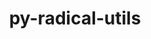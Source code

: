 ---
title: "py-radical-utils"
layout: cache
categories: [package, develop]
meta: {"versions": ["1.20.0"], "compilers": ["gcc@=11.1.0", "gcc@=11.4.0", "gcc@=9.4.0", "oneapi@=2023.2.0", "oneapi@=2023.2.1"], "oss": ["ubuntu20.04"], "platforms": ["linux"], "targets": ["aarch64", "neoverse_v1", "ppc64le", "x86_64_v3"], "stacks": ["e4s", "e4s-arm", "e4s-neoverse_v1", "e4s-oneapi", "e4s-power", "root"], "num_specs": 96, "num_specs_by_stack": {"e4s-arm": 12, "root": 96, "e4s-neoverse_v1": 13, "e4s-power": 24, "e4s": 23, "e4s-oneapi": 24}}
spec_details: [{"hash": "grnxsnv6xarartyflxoxq4oqrq46y64s", "compiler": "gcc@=11.4.0", "versions": ["1.20.0"], "os": "ubuntu20.04", "platform": "linux", "target": "aarch64", "variants": ["build_system=python_pip"], "stacks": ["e4s-arm", "root"], "size": "-", "tarball": "https://binaries.spack.io/develop/build_cache/linux-ubuntu20.04-aarch64/gcc-11.4.0/py-radical-utils-1.20.0/linux-ubuntu20.04-aarch64-gcc-11.4.0-py-radical-utils-1.20.0-grnxsnv6xarartyflxoxq4oqrq46y64s.spack"}, {"hash": "x3drhr7w2e6ypdhsrd5ybninibj2hb24", "compiler": "gcc@=11.4.0", "versions": ["1.20.0"], "os": "ubuntu20.04", "platform": "linux", "target": "aarch64", "variants": ["build_system=python_pip"], "stacks": ["e4s-arm", "root"], "size": "-", "tarball": "https://binaries.spack.io/develop/build_cache/linux-ubuntu20.04-aarch64/gcc-11.4.0/py-radical-utils-1.20.0/linux-ubuntu20.04-aarch64-gcc-11.4.0-py-radical-utils-1.20.0-x3drhr7w2e6ypdhsrd5ybninibj2hb24.spack"}, {"hash": "vv7tua7uillc7i4fj4sl7ll7vvyy4cbs", "compiler": "gcc@=11.4.0", "versions": ["1.20.0"], "os": "ubuntu20.04", "platform": "linux", "target": "aarch64", "variants": ["build_system=python_pip"], "stacks": ["e4s-arm", "root"], "size": "-", "tarball": "https://binaries.spack.io/develop/build_cache/linux-ubuntu20.04-aarch64/gcc-11.4.0/py-radical-utils-1.20.0/linux-ubuntu20.04-aarch64-gcc-11.4.0-py-radical-utils-1.20.0-vv7tua7uillc7i4fj4sl7ll7vvyy4cbs.spack"}, {"hash": "j7dupgbt6feb33g5xigkzwrltgskbyiw", "compiler": "gcc@=11.4.0", "versions": ["1.20.0"], "os": "ubuntu20.04", "platform": "linux", "target": "aarch64", "variants": ["build_system=python_pip"], "stacks": ["e4s-arm", "root"], "size": "-", "tarball": "https://binaries.spack.io/develop/build_cache/linux-ubuntu20.04-aarch64/gcc-11.4.0/py-radical-utils-1.20.0/linux-ubuntu20.04-aarch64-gcc-11.4.0-py-radical-utils-1.20.0-j7dupgbt6feb33g5xigkzwrltgskbyiw.spack"}, {"hash": "ydzyicdaudydpwkz7k7y4si45ep6rkwu", "compiler": "gcc@=11.4.0", "versions": ["1.20.0"], "os": "ubuntu20.04", "platform": "linux", "target": "aarch64", "variants": ["build_system=python_pip"], "stacks": ["e4s-arm", "root"], "size": "-", "tarball": "https://binaries.spack.io/develop/build_cache/linux-ubuntu20.04-aarch64/gcc-11.4.0/py-radical-utils-1.20.0/linux-ubuntu20.04-aarch64-gcc-11.4.0-py-radical-utils-1.20.0-ydzyicdaudydpwkz7k7y4si45ep6rkwu.spack"}, {"hash": "lx3g3uj57yux5o4j2jam4itvy7m2pggn", "compiler": "gcc@=11.4.0", "versions": ["1.20.0"], "os": "ubuntu20.04", "platform": "linux", "target": "aarch64", "variants": ["build_system=python_pip"], "stacks": ["e4s-arm", "root"], "size": "-", "tarball": "https://binaries.spack.io/develop/build_cache/linux-ubuntu20.04-aarch64/gcc-11.4.0/py-radical-utils-1.20.0/linux-ubuntu20.04-aarch64-gcc-11.4.0-py-radical-utils-1.20.0-lx3g3uj57yux5o4j2jam4itvy7m2pggn.spack"}, {"hash": "bxesxlvmgjzfegnkbhwtk6eim2awdy6m", "compiler": "gcc@=11.4.0", "versions": ["1.20.0"], "os": "ubuntu20.04", "platform": "linux", "target": "aarch64", "variants": ["build_system=python_pip"], "stacks": ["e4s-arm", "root"], "size": "-", "tarball": "https://binaries.spack.io/develop/build_cache/linux-ubuntu20.04-aarch64/gcc-11.4.0/py-radical-utils-1.20.0/linux-ubuntu20.04-aarch64-gcc-11.4.0-py-radical-utils-1.20.0-bxesxlvmgjzfegnkbhwtk6eim2awdy6m.spack"}, {"hash": "nf5woope7bf5dshz5ht5nl4bgfc2xnxm", "compiler": "gcc@=11.4.0", "versions": ["1.20.0"], "os": "ubuntu20.04", "platform": "linux", "target": "aarch64", "variants": ["build_system=python_pip"], "stacks": ["e4s-arm", "root"], "size": "-", "tarball": "https://binaries.spack.io/develop/build_cache/linux-ubuntu20.04-aarch64/gcc-11.4.0/py-radical-utils-1.20.0/linux-ubuntu20.04-aarch64-gcc-11.4.0-py-radical-utils-1.20.0-nf5woope7bf5dshz5ht5nl4bgfc2xnxm.spack"}, {"hash": "lzj3dyqqcvwgkjvsouoeqzkv2ur4xjlg", "compiler": "gcc@=11.4.0", "versions": ["1.20.0"], "os": "ubuntu20.04", "platform": "linux", "target": "aarch64", "variants": ["build_system=python_pip"], "stacks": ["e4s-arm", "root"], "size": "-", "tarball": "https://binaries.spack.io/develop/build_cache/linux-ubuntu20.04-aarch64/gcc-11.4.0/py-radical-utils-1.20.0/linux-ubuntu20.04-aarch64-gcc-11.4.0-py-radical-utils-1.20.0-lzj3dyqqcvwgkjvsouoeqzkv2ur4xjlg.spack"}, {"hash": "drovuq34d4bjlsayxmz7cmwfaa2x6vk2", "compiler": "gcc@=11.4.0", "versions": ["1.20.0"], "os": "ubuntu20.04", "platform": "linux", "target": "aarch64", "variants": ["build_system=python_pip"], "stacks": ["e4s-arm", "root"], "size": "-", "tarball": "https://binaries.spack.io/develop/build_cache/linux-ubuntu20.04-aarch64/gcc-11.4.0/py-radical-utils-1.20.0/linux-ubuntu20.04-aarch64-gcc-11.4.0-py-radical-utils-1.20.0-drovuq34d4bjlsayxmz7cmwfaa2x6vk2.spack"}, {"hash": "jia76dxawx3bbvq4n5ka2dm4vsgzkwuo", "compiler": "gcc@=11.4.0", "versions": ["1.20.0"], "os": "ubuntu20.04", "platform": "linux", "target": "aarch64", "variants": ["build_system=python_pip"], "stacks": ["e4s-arm", "root"], "size": "-", "tarball": "https://binaries.spack.io/develop/build_cache/linux-ubuntu20.04-aarch64/gcc-11.4.0/py-radical-utils-1.20.0/linux-ubuntu20.04-aarch64-gcc-11.4.0-py-radical-utils-1.20.0-jia76dxawx3bbvq4n5ka2dm4vsgzkwuo.spack"}, {"hash": "4qb7gfa477osj3wwxfsmejo2jrdl27so", "compiler": "gcc@=11.4.0", "versions": ["1.20.0"], "os": "ubuntu20.04", "platform": "linux", "target": "aarch64", "variants": ["build_system=python_pip"], "stacks": ["e4s-arm", "root"], "size": "-", "tarball": "https://binaries.spack.io/develop/build_cache/linux-ubuntu20.04-aarch64/gcc-11.4.0/py-radical-utils-1.20.0/linux-ubuntu20.04-aarch64-gcc-11.4.0-py-radical-utils-1.20.0-4qb7gfa477osj3wwxfsmejo2jrdl27so.spack"}, {"hash": "7xuyyx6d5vmhtp73r4drgsprd3oombyo", "compiler": "gcc@=11.4.0", "versions": ["1.20.0"], "os": "ubuntu20.04", "platform": "linux", "target": "neoverse_v1", "variants": ["build_system=python_pip"], "stacks": ["e4s-neoverse_v1", "root"], "size": "-", "tarball": "https://binaries.spack.io/develop/build_cache/linux-ubuntu20.04-neoverse_v1/gcc-11.4.0/py-radical-utils-1.20.0/linux-ubuntu20.04-neoverse_v1-gcc-11.4.0-py-radical-utils-1.20.0-7xuyyx6d5vmhtp73r4drgsprd3oombyo.spack"}, {"hash": "ul7g2gy3mfzilln5dkv5c3hhu6ax3vxy", "compiler": "gcc@=11.4.0", "versions": ["1.20.0"], "os": "ubuntu20.04", "platform": "linux", "target": "neoverse_v1", "variants": ["build_system=python_pip"], "stacks": ["e4s-neoverse_v1", "root"], "size": "-", "tarball": "https://binaries.spack.io/develop/build_cache/linux-ubuntu20.04-neoverse_v1/gcc-11.4.0/py-radical-utils-1.20.0/linux-ubuntu20.04-neoverse_v1-gcc-11.4.0-py-radical-utils-1.20.0-ul7g2gy3mfzilln5dkv5c3hhu6ax3vxy.spack"}, {"hash": "bdlxvhud64vngypxe7tdxljk5iysvmye", "compiler": "gcc@=11.4.0", "versions": ["1.20.0"], "os": "ubuntu20.04", "platform": "linux", "target": "neoverse_v1", "variants": ["build_system=python_pip"], "stacks": ["e4s-neoverse_v1", "root"], "size": "-", "tarball": "https://binaries.spack.io/develop/build_cache/linux-ubuntu20.04-neoverse_v1/gcc-11.4.0/py-radical-utils-1.20.0/linux-ubuntu20.04-neoverse_v1-gcc-11.4.0-py-radical-utils-1.20.0-bdlxvhud64vngypxe7tdxljk5iysvmye.spack"}, {"hash": "j5ydidj74tnwmqowk7oziti5jsho2jaf", "compiler": "gcc@=11.4.0", "versions": ["1.20.0"], "os": "ubuntu20.04", "platform": "linux", "target": "neoverse_v1", "variants": ["build_system=python_pip"], "stacks": ["e4s-neoverse_v1", "root"], "size": "-", "tarball": "https://binaries.spack.io/develop/build_cache/linux-ubuntu20.04-neoverse_v1/gcc-11.4.0/py-radical-utils-1.20.0/linux-ubuntu20.04-neoverse_v1-gcc-11.4.0-py-radical-utils-1.20.0-j5ydidj74tnwmqowk7oziti5jsho2jaf.spack"}, {"hash": "7enwae63dcvtw3iw6uvhiowiig7si7il", "compiler": "gcc@=11.4.0", "versions": ["1.20.0"], "os": "ubuntu20.04", "platform": "linux", "target": "neoverse_v1", "variants": ["build_system=python_pip"], "stacks": ["e4s-neoverse_v1", "root"], "size": "-", "tarball": "https://binaries.spack.io/develop/build_cache/linux-ubuntu20.04-neoverse_v1/gcc-11.4.0/py-radical-utils-1.20.0/linux-ubuntu20.04-neoverse_v1-gcc-11.4.0-py-radical-utils-1.20.0-7enwae63dcvtw3iw6uvhiowiig7si7il.spack"}, {"hash": "szuopyobu3kr6maliazgkn7rvyailamm", "compiler": "gcc@=11.4.0", "versions": ["1.20.0"], "os": "ubuntu20.04", "platform": "linux", "target": "neoverse_v1", "variants": ["build_system=python_pip"], "stacks": ["e4s-neoverse_v1", "root"], "size": "-", "tarball": "https://binaries.spack.io/develop/build_cache/linux-ubuntu20.04-neoverse_v1/gcc-11.4.0/py-radical-utils-1.20.0/linux-ubuntu20.04-neoverse_v1-gcc-11.4.0-py-radical-utils-1.20.0-szuopyobu3kr6maliazgkn7rvyailamm.spack"}, {"hash": "wneed6jdw7vk3y527pldvkybf6x4h37f", "compiler": "gcc@=11.4.0", "versions": ["1.20.0"], "os": "ubuntu20.04", "platform": "linux", "target": "neoverse_v1", "variants": ["build_system=python_pip"], "stacks": ["e4s-neoverse_v1", "root"], "size": "-", "tarball": "https://binaries.spack.io/develop/build_cache/linux-ubuntu20.04-neoverse_v1/gcc-11.4.0/py-radical-utils-1.20.0/linux-ubuntu20.04-neoverse_v1-gcc-11.4.0-py-radical-utils-1.20.0-wneed6jdw7vk3y527pldvkybf6x4h37f.spack"}, {"hash": "qeprc2roaj6xsa7mnqf5uwxxpdeblp5k", "compiler": "gcc@=11.4.0", "versions": ["1.20.0"], "os": "ubuntu20.04", "platform": "linux", "target": "neoverse_v1", "variants": ["build_system=python_pip"], "stacks": ["e4s-neoverse_v1", "root"], "size": "-", "tarball": "https://binaries.spack.io/develop/build_cache/linux-ubuntu20.04-neoverse_v1/gcc-11.4.0/py-radical-utils-1.20.0/linux-ubuntu20.04-neoverse_v1-gcc-11.4.0-py-radical-utils-1.20.0-qeprc2roaj6xsa7mnqf5uwxxpdeblp5k.spack"}, {"hash": "teowpc35xn25vtjxymudp5dlacew2lm2", "compiler": "gcc@=11.4.0", "versions": ["1.20.0"], "os": "ubuntu20.04", "platform": "linux", "target": "neoverse_v1", "variants": ["build_system=python_pip"], "stacks": ["e4s-neoverse_v1", "root"], "size": "-", "tarball": "https://binaries.spack.io/develop/build_cache/linux-ubuntu20.04-neoverse_v1/gcc-11.4.0/py-radical-utils-1.20.0/linux-ubuntu20.04-neoverse_v1-gcc-11.4.0-py-radical-utils-1.20.0-teowpc35xn25vtjxymudp5dlacew2lm2.spack"}, {"hash": "q5qmtkqqepqjqda2m6o2ehp5h6o4vrnk", "compiler": "gcc@=11.4.0", "versions": ["1.20.0"], "os": "ubuntu20.04", "platform": "linux", "target": "neoverse_v1", "variants": ["build_system=python_pip"], "stacks": ["e4s-neoverse_v1", "root"], "size": "-", "tarball": "https://binaries.spack.io/develop/build_cache/linux-ubuntu20.04-neoverse_v1/gcc-11.4.0/py-radical-utils-1.20.0/linux-ubuntu20.04-neoverse_v1-gcc-11.4.0-py-radical-utils-1.20.0-q5qmtkqqepqjqda2m6o2ehp5h6o4vrnk.spack"}, {"hash": "ih7vfn6d55mtcfcztmjkck45orzbgaaa", "compiler": "gcc@=11.4.0", "versions": ["1.20.0"], "os": "ubuntu20.04", "platform": "linux", "target": "neoverse_v1", "variants": ["build_system=python_pip"], "stacks": ["e4s-neoverse_v1", "root"], "size": "-", "tarball": "https://binaries.spack.io/develop/build_cache/linux-ubuntu20.04-neoverse_v1/gcc-11.4.0/py-radical-utils-1.20.0/linux-ubuntu20.04-neoverse_v1-gcc-11.4.0-py-radical-utils-1.20.0-ih7vfn6d55mtcfcztmjkck45orzbgaaa.spack"}, {"hash": "ulxmkkykf65jectsqqfelwu3bnl4ybfj", "compiler": "gcc@=11.4.0", "versions": ["1.20.0"], "os": "ubuntu20.04", "platform": "linux", "target": "neoverse_v1", "variants": ["build_system=python_pip"], "stacks": ["e4s-neoverse_v1", "root"], "size": "-", "tarball": "https://binaries.spack.io/develop/build_cache/linux-ubuntu20.04-neoverse_v1/gcc-11.4.0/py-radical-utils-1.20.0/linux-ubuntu20.04-neoverse_v1-gcc-11.4.0-py-radical-utils-1.20.0-ulxmkkykf65jectsqqfelwu3bnl4ybfj.spack"}, {"hash": "5jpywk4ymuwx5f2rzecwle5yrgisfh6v", "compiler": "gcc@=11.4.0", "versions": ["1.20.0"], "os": "ubuntu20.04", "platform": "linux", "target": "neoverse_v1", "variants": ["build_system=python_pip"], "stacks": ["e4s-neoverse_v1", "root"], "size": "-", "tarball": "https://binaries.spack.io/develop/build_cache/linux-ubuntu20.04-neoverse_v1/gcc-11.4.0/py-radical-utils-1.20.0/linux-ubuntu20.04-neoverse_v1-gcc-11.4.0-py-radical-utils-1.20.0-5jpywk4ymuwx5f2rzecwle5yrgisfh6v.spack"}, {"hash": "qgt7jask6rm34et2qwitdmkseatouhvz", "compiler": "gcc@=11.1.0", "versions": ["1.20.0"], "os": "ubuntu20.04", "platform": "linux", "target": "ppc64le", "variants": ["build_system=python_pip"], "stacks": ["e4s-power", "root"], "size": "-", "tarball": "https://binaries.spack.io/develop/build_cache/linux-ubuntu20.04-ppc64le/gcc-11.1.0/py-radical-utils-1.20.0/linux-ubuntu20.04-ppc64le-gcc-11.1.0-py-radical-utils-1.20.0-qgt7jask6rm34et2qwitdmkseatouhvz.spack"}, {"hash": "m7kr5cpx62gp2cmiebacll3zql3x77mc", "compiler": "gcc@=9.4.0", "versions": ["1.20.0"], "os": "ubuntu20.04", "platform": "linux", "target": "ppc64le", "variants": ["build_system=python_pip"], "stacks": ["e4s-power", "root"], "size": "-", "tarball": "https://binaries.spack.io/develop/build_cache/linux-ubuntu20.04-ppc64le/gcc-9.4.0/py-radical-utils-1.20.0/linux-ubuntu20.04-ppc64le-gcc-9.4.0-py-radical-utils-1.20.0-m7kr5cpx62gp2cmiebacll3zql3x77mc.spack"}, {"hash": "hru63wxgiwuy3uthwkbxhqevef5pn5zq", "compiler": "gcc@=9.4.0", "versions": ["1.20.0"], "os": "ubuntu20.04", "platform": "linux", "target": "ppc64le", "variants": ["build_system=python_pip"], "stacks": ["e4s-power", "root"], "size": "-", "tarball": "https://binaries.spack.io/develop/build_cache/linux-ubuntu20.04-ppc64le/gcc-9.4.0/py-radical-utils-1.20.0/linux-ubuntu20.04-ppc64le-gcc-9.4.0-py-radical-utils-1.20.0-hru63wxgiwuy3uthwkbxhqevef5pn5zq.spack"}, {"hash": "vt3zzxjczrpdazu72vxntr4rkvhsl6ss", "compiler": "gcc@=9.4.0", "versions": ["1.20.0"], "os": "ubuntu20.04", "platform": "linux", "target": "ppc64le", "variants": ["build_system=python_pip"], "stacks": ["e4s-power", "root"], "size": "-", "tarball": "https://binaries.spack.io/develop/build_cache/linux-ubuntu20.04-ppc64le/gcc-9.4.0/py-radical-utils-1.20.0/linux-ubuntu20.04-ppc64le-gcc-9.4.0-py-radical-utils-1.20.0-vt3zzxjczrpdazu72vxntr4rkvhsl6ss.spack"}, {"hash": "ljmsuun6bwy6upaqsqo6owcs7ljuhnwh", "compiler": "gcc@=9.4.0", "versions": ["1.20.0"], "os": "ubuntu20.04", "platform": "linux", "target": "ppc64le", "variants": ["build_system=python_pip"], "stacks": ["e4s-power", "root"], "size": "-", "tarball": "https://binaries.spack.io/develop/build_cache/linux-ubuntu20.04-ppc64le/gcc-9.4.0/py-radical-utils-1.20.0/linux-ubuntu20.04-ppc64le-gcc-9.4.0-py-radical-utils-1.20.0-ljmsuun6bwy6upaqsqo6owcs7ljuhnwh.spack"}, {"hash": "dxeastyo2rmnr2wvnk5piztmaeteyrkp", "compiler": "gcc@=9.4.0", "versions": ["1.20.0"], "os": "ubuntu20.04", "platform": "linux", "target": "ppc64le", "variants": ["build_system=python_pip"], "stacks": ["e4s-power", "root"], "size": "-", "tarball": "https://binaries.spack.io/develop/build_cache/linux-ubuntu20.04-ppc64le/gcc-9.4.0/py-radical-utils-1.20.0/linux-ubuntu20.04-ppc64le-gcc-9.4.0-py-radical-utils-1.20.0-dxeastyo2rmnr2wvnk5piztmaeteyrkp.spack"}, {"hash": "t44ukotwr6pes5yyjlezqal2hqturuy6", "compiler": "gcc@=9.4.0", "versions": ["1.20.0"], "os": "ubuntu20.04", "platform": "linux", "target": "ppc64le", "variants": ["build_system=python_pip"], "stacks": ["e4s-power", "root"], "size": "-", "tarball": "https://binaries.spack.io/develop/build_cache/linux-ubuntu20.04-ppc64le/gcc-9.4.0/py-radical-utils-1.20.0/linux-ubuntu20.04-ppc64le-gcc-9.4.0-py-radical-utils-1.20.0-t44ukotwr6pes5yyjlezqal2hqturuy6.spack"}, {"hash": "hnphtdbj4jkoybc5idurw6qnqxuzllo5", "compiler": "gcc@=9.4.0", "versions": ["1.20.0"], "os": "ubuntu20.04", "platform": "linux", "target": "ppc64le", "variants": ["build_system=python_pip"], "stacks": ["e4s-power", "root"], "size": "-", "tarball": "https://binaries.spack.io/develop/build_cache/linux-ubuntu20.04-ppc64le/gcc-9.4.0/py-radical-utils-1.20.0/linux-ubuntu20.04-ppc64le-gcc-9.4.0-py-radical-utils-1.20.0-hnphtdbj4jkoybc5idurw6qnqxuzllo5.spack"}, {"hash": "nexnztckp6sdhpxph2vwjdhu45icq2fp", "compiler": "gcc@=9.4.0", "versions": ["1.20.0"], "os": "ubuntu20.04", "platform": "linux", "target": "ppc64le", "variants": ["build_system=python_pip"], "stacks": ["e4s-power", "root"], "size": "-", "tarball": "https://binaries.spack.io/develop/build_cache/linux-ubuntu20.04-ppc64le/gcc-9.4.0/py-radical-utils-1.20.0/linux-ubuntu20.04-ppc64le-gcc-9.4.0-py-radical-utils-1.20.0-nexnztckp6sdhpxph2vwjdhu45icq2fp.spack"}, {"hash": "oawagupex2yxuhv5hxywq23zttz3g2zr", "compiler": "gcc@=9.4.0", "versions": ["1.20.0"], "os": "ubuntu20.04", "platform": "linux", "target": "ppc64le", "variants": ["build_system=python_pip"], "stacks": ["e4s-power", "root"], "size": "-", "tarball": "https://binaries.spack.io/develop/build_cache/linux-ubuntu20.04-ppc64le/gcc-9.4.0/py-radical-utils-1.20.0/linux-ubuntu20.04-ppc64le-gcc-9.4.0-py-radical-utils-1.20.0-oawagupex2yxuhv5hxywq23zttz3g2zr.spack"}, {"hash": "mti5x2ilru3sco22kwemlznrg2s3zrbr", "compiler": "gcc@=9.4.0", "versions": ["1.20.0"], "os": "ubuntu20.04", "platform": "linux", "target": "ppc64le", "variants": ["build_system=python_pip"], "stacks": ["e4s-power", "root"], "size": "-", "tarball": "https://binaries.spack.io/develop/build_cache/linux-ubuntu20.04-ppc64le/gcc-9.4.0/py-radical-utils-1.20.0/linux-ubuntu20.04-ppc64le-gcc-9.4.0-py-radical-utils-1.20.0-mti5x2ilru3sco22kwemlznrg2s3zrbr.spack"}, {"hash": "nx56vinv2wtxxj6gkozjvvjuefunnm4c", "compiler": "gcc@=9.4.0", "versions": ["1.20.0"], "os": "ubuntu20.04", "platform": "linux", "target": "ppc64le", "variants": ["build_system=python_pip"], "stacks": ["e4s-power", "root"], "size": "-", "tarball": "https://binaries.spack.io/develop/build_cache/linux-ubuntu20.04-ppc64le/gcc-9.4.0/py-radical-utils-1.20.0/linux-ubuntu20.04-ppc64le-gcc-9.4.0-py-radical-utils-1.20.0-nx56vinv2wtxxj6gkozjvvjuefunnm4c.spack"}, {"hash": "uclwuqdbzxaqowodyibomyfsfyg3ptur", "compiler": "gcc@=9.4.0", "versions": ["1.20.0"], "os": "ubuntu20.04", "platform": "linux", "target": "ppc64le", "variants": ["build_system=python_pip"], "stacks": ["e4s-power", "root"], "size": "-", "tarball": "https://binaries.spack.io/develop/build_cache/linux-ubuntu20.04-ppc64le/gcc-9.4.0/py-radical-utils-1.20.0/linux-ubuntu20.04-ppc64le-gcc-9.4.0-py-radical-utils-1.20.0-uclwuqdbzxaqowodyibomyfsfyg3ptur.spack"}, {"hash": "y56h4tbd6uh7sd5v2moj743xxzaktt46", "compiler": "gcc@=9.4.0", "versions": ["1.20.0"], "os": "ubuntu20.04", "platform": "linux", "target": "ppc64le", "variants": ["build_system=python_pip"], "stacks": ["e4s-power", "root"], "size": "-", "tarball": "https://binaries.spack.io/develop/build_cache/linux-ubuntu20.04-ppc64le/gcc-9.4.0/py-radical-utils-1.20.0/linux-ubuntu20.04-ppc64le-gcc-9.4.0-py-radical-utils-1.20.0-y56h4tbd6uh7sd5v2moj743xxzaktt46.spack"}, {"hash": "f3sfm6ib6wwbgpcpt5f6qbkhwoedyncr", "compiler": "gcc@=9.4.0", "versions": ["1.20.0"], "os": "ubuntu20.04", "platform": "linux", "target": "ppc64le", "variants": ["build_system=python_pip"], "stacks": ["e4s-power", "root"], "size": "-", "tarball": "https://binaries.spack.io/develop/build_cache/linux-ubuntu20.04-ppc64le/gcc-9.4.0/py-radical-utils-1.20.0/linux-ubuntu20.04-ppc64le-gcc-9.4.0-py-radical-utils-1.20.0-f3sfm6ib6wwbgpcpt5f6qbkhwoedyncr.spack"}, {"hash": "ks6tuagwdqckaejyji53xdvcx7fg62at", "compiler": "gcc@=9.4.0", "versions": ["1.20.0"], "os": "ubuntu20.04", "platform": "linux", "target": "ppc64le", "variants": ["build_system=python_pip"], "stacks": ["e4s-power", "root"], "size": "-", "tarball": "https://binaries.spack.io/develop/build_cache/linux-ubuntu20.04-ppc64le/gcc-9.4.0/py-radical-utils-1.20.0/linux-ubuntu20.04-ppc64le-gcc-9.4.0-py-radical-utils-1.20.0-ks6tuagwdqckaejyji53xdvcx7fg62at.spack"}, {"hash": "ul6wr7q7fkiyquul3f7gtdw3ecix3kpv", "compiler": "gcc@=9.4.0", "versions": ["1.20.0"], "os": "ubuntu20.04", "platform": "linux", "target": "ppc64le", "variants": ["build_system=python_pip"], "stacks": ["e4s-power", "root"], "size": "-", "tarball": "https://binaries.spack.io/develop/build_cache/linux-ubuntu20.04-ppc64le/gcc-9.4.0/py-radical-utils-1.20.0/linux-ubuntu20.04-ppc64le-gcc-9.4.0-py-radical-utils-1.20.0-ul6wr7q7fkiyquul3f7gtdw3ecix3kpv.spack"}, {"hash": "y56l2ow4ajdqonnix2cyw5pnsobav25j", "compiler": "gcc@=9.4.0", "versions": ["1.20.0"], "os": "ubuntu20.04", "platform": "linux", "target": "ppc64le", "variants": ["build_system=python_pip"], "stacks": ["e4s-power", "root"], "size": "-", "tarball": "https://binaries.spack.io/develop/build_cache/linux-ubuntu20.04-ppc64le/gcc-9.4.0/py-radical-utils-1.20.0/linux-ubuntu20.04-ppc64le-gcc-9.4.0-py-radical-utils-1.20.0-y56l2ow4ajdqonnix2cyw5pnsobav25j.spack"}, {"hash": "yljwm34x3zpmxlr7iv3az5xlgn5eankg", "compiler": "gcc@=9.4.0", "versions": ["1.20.0"], "os": "ubuntu20.04", "platform": "linux", "target": "ppc64le", "variants": ["build_system=python_pip"], "stacks": ["e4s-power", "root"], "size": "-", "tarball": "https://binaries.spack.io/develop/build_cache/linux-ubuntu20.04-ppc64le/gcc-9.4.0/py-radical-utils-1.20.0/linux-ubuntu20.04-ppc64le-gcc-9.4.0-py-radical-utils-1.20.0-yljwm34x3zpmxlr7iv3az5xlgn5eankg.spack"}, {"hash": "zi25pmfvqzlza65mzojzjvczbhwulqlo", "compiler": "gcc@=9.4.0", "versions": ["1.20.0"], "os": "ubuntu20.04", "platform": "linux", "target": "ppc64le", "variants": ["build_system=python_pip"], "stacks": ["e4s-power", "root"], "size": "-", "tarball": "https://binaries.spack.io/develop/build_cache/linux-ubuntu20.04-ppc64le/gcc-9.4.0/py-radical-utils-1.20.0/linux-ubuntu20.04-ppc64le-gcc-9.4.0-py-radical-utils-1.20.0-zi25pmfvqzlza65mzojzjvczbhwulqlo.spack"}, {"hash": "urnunazjimta7y3ldg5pjgvnopjyyqxo", "compiler": "gcc@=9.4.0", "versions": ["1.20.0"], "os": "ubuntu20.04", "platform": "linux", "target": "ppc64le", "variants": ["build_system=python_pip"], "stacks": ["e4s-power", "root"], "size": "-", "tarball": "https://binaries.spack.io/develop/build_cache/linux-ubuntu20.04-ppc64le/gcc-9.4.0/py-radical-utils-1.20.0/linux-ubuntu20.04-ppc64le-gcc-9.4.0-py-radical-utils-1.20.0-urnunazjimta7y3ldg5pjgvnopjyyqxo.spack"}, {"hash": "lc34adbtusfrw5npxsq3elccuigkxfha", "compiler": "gcc@=9.4.0", "versions": ["1.20.0"], "os": "ubuntu20.04", "platform": "linux", "target": "ppc64le", "variants": ["build_system=python_pip"], "stacks": ["e4s-power", "root"], "size": "-", "tarball": "https://binaries.spack.io/develop/build_cache/linux-ubuntu20.04-ppc64le/gcc-9.4.0/py-radical-utils-1.20.0/linux-ubuntu20.04-ppc64le-gcc-9.4.0-py-radical-utils-1.20.0-lc34adbtusfrw5npxsq3elccuigkxfha.spack"}, {"hash": "lprp7wwtid633gd5eznciyz7a6ftaga5", "compiler": "gcc@=9.4.0", "versions": ["1.20.0"], "os": "ubuntu20.04", "platform": "linux", "target": "ppc64le", "variants": ["build_system=python_pip"], "stacks": ["e4s-power", "root"], "size": "-", "tarball": "https://binaries.spack.io/develop/build_cache/linux-ubuntu20.04-ppc64le/gcc-9.4.0/py-radical-utils-1.20.0/linux-ubuntu20.04-ppc64le-gcc-9.4.0-py-radical-utils-1.20.0-lprp7wwtid633gd5eznciyz7a6ftaga5.spack"}, {"hash": "5p5h7rtarwqvwv7236x4icszxqd4hfgi", "compiler": "gcc@=9.4.0", "versions": ["1.20.0"], "os": "ubuntu20.04", "platform": "linux", "target": "ppc64le", "variants": ["build_system=python_pip"], "stacks": ["e4s-power", "root"], "size": "-", "tarball": "https://binaries.spack.io/develop/build_cache/linux-ubuntu20.04-ppc64le/gcc-9.4.0/py-radical-utils-1.20.0/linux-ubuntu20.04-ppc64le-gcc-9.4.0-py-radical-utils-1.20.0-5p5h7rtarwqvwv7236x4icszxqd4hfgi.spack"}, {"hash": "jv73xohkr2qi3eof2e6k6wolu4di55eo", "compiler": "gcc@=11.4.0", "versions": ["1.20.0"], "os": "ubuntu20.04", "platform": "linux", "target": "x86_64_v3", "variants": ["build_system=python_pip"], "stacks": ["e4s", "root"], "size": "-", "tarball": "https://binaries.spack.io/develop/build_cache/linux-ubuntu20.04-x86_64_v3/gcc-11.4.0/py-radical-utils-1.20.0/linux-ubuntu20.04-x86_64_v3-gcc-11.4.0-py-radical-utils-1.20.0-jv73xohkr2qi3eof2e6k6wolu4di55eo.spack"}, {"hash": "tjwgbabmous4gm5lgxdn5actr5aqel6p", "compiler": "gcc@=11.4.0", "versions": ["1.20.0"], "os": "ubuntu20.04", "platform": "linux", "target": "x86_64_v3", "variants": ["build_system=python_pip"], "stacks": ["e4s", "root"], "size": "-", "tarball": "https://binaries.spack.io/develop/build_cache/linux-ubuntu20.04-x86_64_v3/gcc-11.4.0/py-radical-utils-1.20.0/linux-ubuntu20.04-x86_64_v3-gcc-11.4.0-py-radical-utils-1.20.0-tjwgbabmous4gm5lgxdn5actr5aqel6p.spack"}, {"hash": "lpsevsikyqxcjgt43ek4654ir4gmc3hk", "compiler": "gcc@=11.4.0", "versions": ["1.20.0"], "os": "ubuntu20.04", "platform": "linux", "target": "x86_64_v3", "variants": ["build_system=python_pip"], "stacks": ["e4s", "root"], "size": "-", "tarball": "https://binaries.spack.io/develop/build_cache/linux-ubuntu20.04-x86_64_v3/gcc-11.4.0/py-radical-utils-1.20.0/linux-ubuntu20.04-x86_64_v3-gcc-11.4.0-py-radical-utils-1.20.0-lpsevsikyqxcjgt43ek4654ir4gmc3hk.spack"}, {"hash": "6m2rexes26lahwgyw3ui22ry6zmj5x2h", "compiler": "gcc@=11.4.0", "versions": ["1.20.0"], "os": "ubuntu20.04", "platform": "linux", "target": "x86_64_v3", "variants": ["build_system=python_pip"], "stacks": ["e4s", "root"], "size": "-", "tarball": "https://binaries.spack.io/develop/build_cache/linux-ubuntu20.04-x86_64_v3/gcc-11.4.0/py-radical-utils-1.20.0/linux-ubuntu20.04-x86_64_v3-gcc-11.4.0-py-radical-utils-1.20.0-6m2rexes26lahwgyw3ui22ry6zmj5x2h.spack"}, {"hash": "fq7m3myygzdagdgd3unqgpi63inu5drx", "compiler": "gcc@=11.4.0", "versions": ["1.20.0"], "os": "ubuntu20.04", "platform": "linux", "target": "x86_64_v3", "variants": ["build_system=python_pip"], "stacks": ["e4s", "root"], "size": "-", "tarball": "https://binaries.spack.io/develop/build_cache/linux-ubuntu20.04-x86_64_v3/gcc-11.4.0/py-radical-utils-1.20.0/linux-ubuntu20.04-x86_64_v3-gcc-11.4.0-py-radical-utils-1.20.0-fq7m3myygzdagdgd3unqgpi63inu5drx.spack"}, {"hash": "4nn4idkrsh5xuizumuw6rch5dzrlsh5f", "compiler": "gcc@=11.4.0", "versions": ["1.20.0"], "os": "ubuntu20.04", "platform": "linux", "target": "x86_64_v3", "variants": ["build_system=python_pip"], "stacks": ["e4s", "root"], "size": "-", "tarball": "https://binaries.spack.io/develop/build_cache/linux-ubuntu20.04-x86_64_v3/gcc-11.4.0/py-radical-utils-1.20.0/linux-ubuntu20.04-x86_64_v3-gcc-11.4.0-py-radical-utils-1.20.0-4nn4idkrsh5xuizumuw6rch5dzrlsh5f.spack"}, {"hash": "rbd5ggyw4l2bou275h5w5pwbzbwtom3n", "compiler": "gcc@=11.4.0", "versions": ["1.20.0"], "os": "ubuntu20.04", "platform": "linux", "target": "x86_64_v3", "variants": ["build_system=python_pip"], "stacks": ["e4s", "root"], "size": "-", "tarball": "https://binaries.spack.io/develop/build_cache/linux-ubuntu20.04-x86_64_v3/gcc-11.4.0/py-radical-utils-1.20.0/linux-ubuntu20.04-x86_64_v3-gcc-11.4.0-py-radical-utils-1.20.0-rbd5ggyw4l2bou275h5w5pwbzbwtom3n.spack"}, {"hash": "bye7ffsr34mkkli3bdfjrppzzvnweh3c", "compiler": "gcc@=11.4.0", "versions": ["1.20.0"], "os": "ubuntu20.04", "platform": "linux", "target": "x86_64_v3", "variants": ["build_system=python_pip"], "stacks": ["e4s", "root"], "size": "-", "tarball": "https://binaries.spack.io/develop/build_cache/linux-ubuntu20.04-x86_64_v3/gcc-11.4.0/py-radical-utils-1.20.0/linux-ubuntu20.04-x86_64_v3-gcc-11.4.0-py-radical-utils-1.20.0-bye7ffsr34mkkli3bdfjrppzzvnweh3c.spack"}, {"hash": "lqu5x32dpgk77hjhesljupb66xgbeois", "compiler": "gcc@=11.4.0", "versions": ["1.20.0"], "os": "ubuntu20.04", "platform": "linux", "target": "x86_64_v3", "variants": ["build_system=python_pip"], "stacks": ["e4s", "root"], "size": "-", "tarball": "https://binaries.spack.io/develop/build_cache/linux-ubuntu20.04-x86_64_v3/gcc-11.4.0/py-radical-utils-1.20.0/linux-ubuntu20.04-x86_64_v3-gcc-11.4.0-py-radical-utils-1.20.0-lqu5x32dpgk77hjhesljupb66xgbeois.spack"}, {"hash": "asgsantpopqwkcvskem3hanszejppu4p", "compiler": "gcc@=11.4.0", "versions": ["1.20.0"], "os": "ubuntu20.04", "platform": "linux", "target": "x86_64_v3", "variants": ["build_system=python_pip"], "stacks": ["e4s", "root"], "size": "-", "tarball": "https://binaries.spack.io/develop/build_cache/linux-ubuntu20.04-x86_64_v3/gcc-11.4.0/py-radical-utils-1.20.0/linux-ubuntu20.04-x86_64_v3-gcc-11.4.0-py-radical-utils-1.20.0-asgsantpopqwkcvskem3hanszejppu4p.spack"}, {"hash": "pc6pv6nnowgnfeukqtwhifja5roitv44", "compiler": "gcc@=11.4.0", "versions": ["1.20.0"], "os": "ubuntu20.04", "platform": "linux", "target": "x86_64_v3", "variants": ["build_system=python_pip"], "stacks": ["e4s", "root"], "size": "-", "tarball": "https://binaries.spack.io/develop/build_cache/linux-ubuntu20.04-x86_64_v3/gcc-11.4.0/py-radical-utils-1.20.0/linux-ubuntu20.04-x86_64_v3-gcc-11.4.0-py-radical-utils-1.20.0-pc6pv6nnowgnfeukqtwhifja5roitv44.spack"}, {"hash": "bxyhj64kjx3xj6dhaunpzqzwdfpsyfda", "compiler": "gcc@=11.4.0", "versions": ["1.20.0"], "os": "ubuntu20.04", "platform": "linux", "target": "x86_64_v3", "variants": ["build_system=python_pip"], "stacks": ["e4s", "root"], "size": "-", "tarball": "https://binaries.spack.io/develop/build_cache/linux-ubuntu20.04-x86_64_v3/gcc-11.4.0/py-radical-utils-1.20.0/linux-ubuntu20.04-x86_64_v3-gcc-11.4.0-py-radical-utils-1.20.0-bxyhj64kjx3xj6dhaunpzqzwdfpsyfda.spack"}, {"hash": "23lxqbeummibemu5gjgdkutephr6f6pj", "compiler": "gcc@=11.4.0", "versions": ["1.20.0"], "os": "ubuntu20.04", "platform": "linux", "target": "x86_64_v3", "variants": ["build_system=python_pip"], "stacks": ["e4s", "root"], "size": "-", "tarball": "https://binaries.spack.io/develop/build_cache/linux-ubuntu20.04-x86_64_v3/gcc-11.4.0/py-radical-utils-1.20.0/linux-ubuntu20.04-x86_64_v3-gcc-11.4.0-py-radical-utils-1.20.0-23lxqbeummibemu5gjgdkutephr6f6pj.spack"}, {"hash": "bmqlextfswe6eyvopfuocpyzv43n5efh", "compiler": "gcc@=11.4.0", "versions": ["1.20.0"], "os": "ubuntu20.04", "platform": "linux", "target": "x86_64_v3", "variants": ["build_system=python_pip"], "stacks": ["e4s", "root"], "size": "-", "tarball": "https://binaries.spack.io/develop/build_cache/linux-ubuntu20.04-x86_64_v3/gcc-11.4.0/py-radical-utils-1.20.0/linux-ubuntu20.04-x86_64_v3-gcc-11.4.0-py-radical-utils-1.20.0-bmqlextfswe6eyvopfuocpyzv43n5efh.spack"}, {"hash": "fb7q2gy5xi4wrsxhptg4ycxb6exyfop7", "compiler": "gcc@=11.4.0", "versions": ["1.20.0"], "os": "ubuntu20.04", "platform": "linux", "target": "x86_64_v3", "variants": ["build_system=python_pip"], "stacks": ["e4s", "root"], "size": "-", "tarball": "https://binaries.spack.io/develop/build_cache/linux-ubuntu20.04-x86_64_v3/gcc-11.4.0/py-radical-utils-1.20.0/linux-ubuntu20.04-x86_64_v3-gcc-11.4.0-py-radical-utils-1.20.0-fb7q2gy5xi4wrsxhptg4ycxb6exyfop7.spack"}, {"hash": "7ucgrytehpdhz2v4dqokweng3lh5qz65", "compiler": "gcc@=11.4.0", "versions": ["1.20.0"], "os": "ubuntu20.04", "platform": "linux", "target": "x86_64_v3", "variants": ["build_system=python_pip"], "stacks": ["e4s", "root"], "size": "-", "tarball": "https://binaries.spack.io/develop/build_cache/linux-ubuntu20.04-x86_64_v3/gcc-11.4.0/py-radical-utils-1.20.0/linux-ubuntu20.04-x86_64_v3-gcc-11.4.0-py-radical-utils-1.20.0-7ucgrytehpdhz2v4dqokweng3lh5qz65.spack"}, {"hash": "icknnh75x7rmg67ppqnxqyx5ibserotv", "compiler": "gcc@=11.4.0", "versions": ["1.20.0"], "os": "ubuntu20.04", "platform": "linux", "target": "x86_64_v3", "variants": ["build_system=python_pip"], "stacks": ["e4s", "root"], "size": "-", "tarball": "https://binaries.spack.io/develop/build_cache/linux-ubuntu20.04-x86_64_v3/gcc-11.4.0/py-radical-utils-1.20.0/linux-ubuntu20.04-x86_64_v3-gcc-11.4.0-py-radical-utils-1.20.0-icknnh75x7rmg67ppqnxqyx5ibserotv.spack"}, {"hash": "uicei4p5qpjgu6c2jqt7yikdsgn4laqd", "compiler": "gcc@=11.4.0", "versions": ["1.20.0"], "os": "ubuntu20.04", "platform": "linux", "target": "x86_64_v3", "variants": ["build_system=python_pip"], "stacks": ["e4s", "root"], "size": "-", "tarball": "https://binaries.spack.io/develop/build_cache/linux-ubuntu20.04-x86_64_v3/gcc-11.4.0/py-radical-utils-1.20.0/linux-ubuntu20.04-x86_64_v3-gcc-11.4.0-py-radical-utils-1.20.0-uicei4p5qpjgu6c2jqt7yikdsgn4laqd.spack"}, {"hash": "g7aergm2zrokd4tlpzyt5adtrmyiiumh", "compiler": "gcc@=11.4.0", "versions": ["1.20.0"], "os": "ubuntu20.04", "platform": "linux", "target": "x86_64_v3", "variants": ["build_system=python_pip"], "stacks": ["e4s", "root"], "size": "-", "tarball": "https://binaries.spack.io/develop/build_cache/linux-ubuntu20.04-x86_64_v3/gcc-11.4.0/py-radical-utils-1.20.0/linux-ubuntu20.04-x86_64_v3-gcc-11.4.0-py-radical-utils-1.20.0-g7aergm2zrokd4tlpzyt5adtrmyiiumh.spack"}, {"hash": "oaswuwylhblwe64rx7vuhbx6p537eimp", "compiler": "gcc@=11.4.0", "versions": ["1.20.0"], "os": "ubuntu20.04", "platform": "linux", "target": "x86_64_v3", "variants": ["build_system=python_pip"], "stacks": ["e4s", "root"], "size": "-", "tarball": "https://binaries.spack.io/develop/build_cache/linux-ubuntu20.04-x86_64_v3/gcc-11.4.0/py-radical-utils-1.20.0/linux-ubuntu20.04-x86_64_v3-gcc-11.4.0-py-radical-utils-1.20.0-oaswuwylhblwe64rx7vuhbx6p537eimp.spack"}, {"hash": "fbsginqjaued4ocbiodqt4xkykpbezco", "compiler": "gcc@=11.4.0", "versions": ["1.20.0"], "os": "ubuntu20.04", "platform": "linux", "target": "x86_64_v3", "variants": ["build_system=python_pip"], "stacks": ["e4s", "root"], "size": "-", "tarball": "https://binaries.spack.io/develop/build_cache/linux-ubuntu20.04-x86_64_v3/gcc-11.4.0/py-radical-utils-1.20.0/linux-ubuntu20.04-x86_64_v3-gcc-11.4.0-py-radical-utils-1.20.0-fbsginqjaued4ocbiodqt4xkykpbezco.spack"}, {"hash": "7v55efbf5byylll5nwubfacctneaayyk", "compiler": "gcc@=11.4.0", "versions": ["1.20.0"], "os": "ubuntu20.04", "platform": "linux", "target": "x86_64_v3", "variants": ["build_system=python_pip"], "stacks": ["e4s", "root"], "size": "-", "tarball": "https://binaries.spack.io/develop/build_cache/linux-ubuntu20.04-x86_64_v3/gcc-11.4.0/py-radical-utils-1.20.0/linux-ubuntu20.04-x86_64_v3-gcc-11.4.0-py-radical-utils-1.20.0-7v55efbf5byylll5nwubfacctneaayyk.spack"}, {"hash": "uwjf7l3wrz4kcfhlpswar6gitnpmd5eo", "compiler": "gcc@=11.4.0", "versions": ["1.20.0"], "os": "ubuntu20.04", "platform": "linux", "target": "x86_64_v3", "variants": ["build_system=python_pip"], "stacks": ["e4s", "root"], "size": "-", "tarball": "https://binaries.spack.io/develop/build_cache/linux-ubuntu20.04-x86_64_v3/gcc-11.4.0/py-radical-utils-1.20.0/linux-ubuntu20.04-x86_64_v3-gcc-11.4.0-py-radical-utils-1.20.0-uwjf7l3wrz4kcfhlpswar6gitnpmd5eo.spack"}, {"hash": "6vhraz7kawsuh6wsqegml6jins3r3r5v", "compiler": "oneapi@=2023.2.0", "versions": ["1.20.0"], "os": "ubuntu20.04", "platform": "linux", "target": "x86_64_v3", "variants": ["build_system=python_pip"], "stacks": ["e4s-oneapi", "root"], "size": "-", "tarball": "https://binaries.spack.io/develop/build_cache/linux-ubuntu20.04-x86_64_v3/oneapi-2023.2.0/py-radical-utils-1.20.0/linux-ubuntu20.04-x86_64_v3-oneapi-2023.2.0-py-radical-utils-1.20.0-6vhraz7kawsuh6wsqegml6jins3r3r5v.spack"}, {"hash": "hsiacj2miegezsib5sm63zzcpsajkir4", "compiler": "oneapi@=2023.2.0", "versions": ["1.20.0"], "os": "ubuntu20.04", "platform": "linux", "target": "x86_64_v3", "variants": ["build_system=python_pip"], "stacks": ["e4s-oneapi", "root"], "size": "-", "tarball": "https://binaries.spack.io/develop/build_cache/linux-ubuntu20.04-x86_64_v3/oneapi-2023.2.0/py-radical-utils-1.20.0/linux-ubuntu20.04-x86_64_v3-oneapi-2023.2.0-py-radical-utils-1.20.0-hsiacj2miegezsib5sm63zzcpsajkir4.spack"}, {"hash": "7okuycnxnvqoyimwluhclsfu5mavnxkc", "compiler": "oneapi@=2023.2.0", "versions": ["1.20.0"], "os": "ubuntu20.04", "platform": "linux", "target": "x86_64_v3", "variants": ["build_system=python_pip"], "stacks": ["e4s-oneapi", "root"], "size": "-", "tarball": "https://binaries.spack.io/develop/build_cache/linux-ubuntu20.04-x86_64_v3/oneapi-2023.2.0/py-radical-utils-1.20.0/linux-ubuntu20.04-x86_64_v3-oneapi-2023.2.0-py-radical-utils-1.20.0-7okuycnxnvqoyimwluhclsfu5mavnxkc.spack"}, {"hash": "bxwudoiiumkmm7ozwkufjfbwzijimicl", "compiler": "oneapi@=2023.2.0", "versions": ["1.20.0"], "os": "ubuntu20.04", "platform": "linux", "target": "x86_64_v3", "variants": ["build_system=python_pip"], "stacks": ["e4s-oneapi", "root"], "size": "-", "tarball": "https://binaries.spack.io/develop/build_cache/linux-ubuntu20.04-x86_64_v3/oneapi-2023.2.0/py-radical-utils-1.20.0/linux-ubuntu20.04-x86_64_v3-oneapi-2023.2.0-py-radical-utils-1.20.0-bxwudoiiumkmm7ozwkufjfbwzijimicl.spack"}, {"hash": "ktyb3ixwgtid5hld65my4hi62rue2ohu", "compiler": "oneapi@=2023.2.1", "versions": ["1.20.0"], "os": "ubuntu20.04", "platform": "linux", "target": "x86_64_v3", "variants": ["build_system=python_pip"], "stacks": ["e4s-oneapi", "root"], "size": "-", "tarball": "https://binaries.spack.io/develop/build_cache/linux-ubuntu20.04-x86_64_v3/oneapi-2023.2.1/py-radical-utils-1.20.0/linux-ubuntu20.04-x86_64_v3-oneapi-2023.2.1-py-radical-utils-1.20.0-ktyb3ixwgtid5hld65my4hi62rue2ohu.spack"}, {"hash": "u5xe3rpkslz4xhwhu6etbbk7fjji4exm", "compiler": "oneapi@=2023.2.1", "versions": ["1.20.0"], "os": "ubuntu20.04", "platform": "linux", "target": "x86_64_v3", "variants": ["build_system=python_pip"], "stacks": ["e4s-oneapi", "root"], "size": "-", "tarball": "https://binaries.spack.io/develop/build_cache/linux-ubuntu20.04-x86_64_v3/oneapi-2023.2.1/py-radical-utils-1.20.0/linux-ubuntu20.04-x86_64_v3-oneapi-2023.2.1-py-radical-utils-1.20.0-u5xe3rpkslz4xhwhu6etbbk7fjji4exm.spack"}, {"hash": "sf6gsvm2zz2tx5gh7ie4za7urjfiptzv", "compiler": "oneapi@=2023.2.1", "versions": ["1.20.0"], "os": "ubuntu20.04", "platform": "linux", "target": "x86_64_v3", "variants": ["build_system=python_pip"], "stacks": ["e4s-oneapi", "root"], "size": "-", "tarball": "https://binaries.spack.io/develop/build_cache/linux-ubuntu20.04-x86_64_v3/oneapi-2023.2.1/py-radical-utils-1.20.0/linux-ubuntu20.04-x86_64_v3-oneapi-2023.2.1-py-radical-utils-1.20.0-sf6gsvm2zz2tx5gh7ie4za7urjfiptzv.spack"}, {"hash": "sibgnobsb7hthsfevtd7ag7ysauaqlba", "compiler": "oneapi@=2023.2.1", "versions": ["1.20.0"], "os": "ubuntu20.04", "platform": "linux", "target": "x86_64_v3", "variants": ["build_system=python_pip"], "stacks": ["e4s-oneapi", "root"], "size": "-", "tarball": "https://binaries.spack.io/develop/build_cache/linux-ubuntu20.04-x86_64_v3/oneapi-2023.2.1/py-radical-utils-1.20.0/linux-ubuntu20.04-x86_64_v3-oneapi-2023.2.1-py-radical-utils-1.20.0-sibgnobsb7hthsfevtd7ag7ysauaqlba.spack"}, {"hash": "rm4ezfez5c26h5atbsxosrrwte5kazwu", "compiler": "oneapi@=2023.2.1", "versions": ["1.20.0"], "os": "ubuntu20.04", "platform": "linux", "target": "x86_64_v3", "variants": ["build_system=python_pip"], "stacks": ["e4s-oneapi", "root"], "size": "-", "tarball": "https://binaries.spack.io/develop/build_cache/linux-ubuntu20.04-x86_64_v3/oneapi-2023.2.1/py-radical-utils-1.20.0/linux-ubuntu20.04-x86_64_v3-oneapi-2023.2.1-py-radical-utils-1.20.0-rm4ezfez5c26h5atbsxosrrwte5kazwu.spack"}, {"hash": "7jylksjxphbhkatuahyloqgz3z7ezlau", "compiler": "oneapi@=2023.2.1", "versions": ["1.20.0"], "os": "ubuntu20.04", "platform": "linux", "target": "x86_64_v3", "variants": ["build_system=python_pip"], "stacks": ["e4s-oneapi", "root"], "size": "-", "tarball": "https://binaries.spack.io/develop/build_cache/linux-ubuntu20.04-x86_64_v3/oneapi-2023.2.1/py-radical-utils-1.20.0/linux-ubuntu20.04-x86_64_v3-oneapi-2023.2.1-py-radical-utils-1.20.0-7jylksjxphbhkatuahyloqgz3z7ezlau.spack"}, {"hash": "ox6y4ibigyfalbyyxwkvppleiio2pcvi", "compiler": "oneapi@=2023.2.1", "versions": ["1.20.0"], "os": "ubuntu20.04", "platform": "linux", "target": "x86_64_v3", "variants": ["build_system=python_pip"], "stacks": ["e4s-oneapi", "root"], "size": "-", "tarball": "https://binaries.spack.io/develop/build_cache/linux-ubuntu20.04-x86_64_v3/oneapi-2023.2.1/py-radical-utils-1.20.0/linux-ubuntu20.04-x86_64_v3-oneapi-2023.2.1-py-radical-utils-1.20.0-ox6y4ibigyfalbyyxwkvppleiio2pcvi.spack"}, {"hash": "owu4zt2qw4ukxhi25guctlfcmtlzpjsb", "compiler": "oneapi@=2023.2.1", "versions": ["1.20.0"], "os": "ubuntu20.04", "platform": "linux", "target": "x86_64_v3", "variants": ["build_system=python_pip"], "stacks": ["e4s-oneapi", "root"], "size": "-", "tarball": "https://binaries.spack.io/develop/build_cache/linux-ubuntu20.04-x86_64_v3/oneapi-2023.2.1/py-radical-utils-1.20.0/linux-ubuntu20.04-x86_64_v3-oneapi-2023.2.1-py-radical-utils-1.20.0-owu4zt2qw4ukxhi25guctlfcmtlzpjsb.spack"}, {"hash": "zrfx73oavge673utlhrgcrun4uqq6upa", "compiler": "oneapi@=2023.2.1", "versions": ["1.20.0"], "os": "ubuntu20.04", "platform": "linux", "target": "x86_64_v3", "variants": ["build_system=python_pip"], "stacks": ["e4s-oneapi", "root"], "size": "-", "tarball": "https://binaries.spack.io/develop/build_cache/linux-ubuntu20.04-x86_64_v3/oneapi-2023.2.1/py-radical-utils-1.20.0/linux-ubuntu20.04-x86_64_v3-oneapi-2023.2.1-py-radical-utils-1.20.0-zrfx73oavge673utlhrgcrun4uqq6upa.spack"}, {"hash": "vodaphq72rcxfvh2r7b45pm4kz4fwlwp", "compiler": "oneapi@=2023.2.1", "versions": ["1.20.0"], "os": "ubuntu20.04", "platform": "linux", "target": "x86_64_v3", "variants": ["build_system=python_pip"], "stacks": ["e4s-oneapi", "root"], "size": "-", "tarball": "https://binaries.spack.io/develop/build_cache/linux-ubuntu20.04-x86_64_v3/oneapi-2023.2.1/py-radical-utils-1.20.0/linux-ubuntu20.04-x86_64_v3-oneapi-2023.2.1-py-radical-utils-1.20.0-vodaphq72rcxfvh2r7b45pm4kz4fwlwp.spack"}, {"hash": "qm67mkaiq2wgtqqcixjiblzp4xaih5ay", "compiler": "oneapi@=2023.2.1", "versions": ["1.20.0"], "os": "ubuntu20.04", "platform": "linux", "target": "x86_64_v3", "variants": ["build_system=python_pip"], "stacks": ["e4s-oneapi", "root"], "size": "-", "tarball": "https://binaries.spack.io/develop/build_cache/linux-ubuntu20.04-x86_64_v3/oneapi-2023.2.1/py-radical-utils-1.20.0/linux-ubuntu20.04-x86_64_v3-oneapi-2023.2.1-py-radical-utils-1.20.0-qm67mkaiq2wgtqqcixjiblzp4xaih5ay.spack"}, {"hash": "2xiybk3wiusldlm6ifm737lgschd3it2", "compiler": "oneapi@=2023.2.1", "versions": ["1.20.0"], "os": "ubuntu20.04", "platform": "linux", "target": "x86_64_v3", "variants": ["build_system=python_pip"], "stacks": ["e4s-oneapi", "root"], "size": "-", "tarball": "https://binaries.spack.io/develop/build_cache/linux-ubuntu20.04-x86_64_v3/oneapi-2023.2.1/py-radical-utils-1.20.0/linux-ubuntu20.04-x86_64_v3-oneapi-2023.2.1-py-radical-utils-1.20.0-2xiybk3wiusldlm6ifm737lgschd3it2.spack"}, {"hash": "qp6idzaov7qha6dges4o6qntr4eylg3o", "compiler": "oneapi@=2023.2.1", "versions": ["1.20.0"], "os": "ubuntu20.04", "platform": "linux", "target": "x86_64_v3", "variants": ["build_system=python_pip"], "stacks": ["e4s-oneapi", "root"], "size": "-", "tarball": "https://binaries.spack.io/develop/build_cache/linux-ubuntu20.04-x86_64_v3/oneapi-2023.2.1/py-radical-utils-1.20.0/linux-ubuntu20.04-x86_64_v3-oneapi-2023.2.1-py-radical-utils-1.20.0-qp6idzaov7qha6dges4o6qntr4eylg3o.spack"}, {"hash": "wabv4m3cxhxppm3fkh6xl2nrlnqwkrmf", "compiler": "oneapi@=2023.2.1", "versions": ["1.20.0"], "os": "ubuntu20.04", "platform": "linux", "target": "x86_64_v3", "variants": ["build_system=python_pip"], "stacks": ["e4s-oneapi", "root"], "size": "-", "tarball": "https://binaries.spack.io/develop/build_cache/linux-ubuntu20.04-x86_64_v3/oneapi-2023.2.1/py-radical-utils-1.20.0/linux-ubuntu20.04-x86_64_v3-oneapi-2023.2.1-py-radical-utils-1.20.0-wabv4m3cxhxppm3fkh6xl2nrlnqwkrmf.spack"}, {"hash": "ltnsojopfr2owziw3eyquo6n5ferxg5v", "compiler": "oneapi@=2023.2.1", "versions": ["1.20.0"], "os": "ubuntu20.04", "platform": "linux", "target": "x86_64_v3", "variants": ["build_system=python_pip"], "stacks": ["e4s-oneapi", "root"], "size": "-", "tarball": "https://binaries.spack.io/develop/build_cache/linux-ubuntu20.04-x86_64_v3/oneapi-2023.2.1/py-radical-utils-1.20.0/linux-ubuntu20.04-x86_64_v3-oneapi-2023.2.1-py-radical-utils-1.20.0-ltnsojopfr2owziw3eyquo6n5ferxg5v.spack"}, {"hash": "kgiutp6zwg26c7gvhs5dopksf4bopgkv", "compiler": "oneapi@=2023.2.1", "versions": ["1.20.0"], "os": "ubuntu20.04", "platform": "linux", "target": "x86_64_v3", "variants": ["build_system=python_pip"], "stacks": ["e4s-oneapi", "root"], "size": "-", "tarball": "https://binaries.spack.io/develop/build_cache/linux-ubuntu20.04-x86_64_v3/oneapi-2023.2.1/py-radical-utils-1.20.0/linux-ubuntu20.04-x86_64_v3-oneapi-2023.2.1-py-radical-utils-1.20.0-kgiutp6zwg26c7gvhs5dopksf4bopgkv.spack"}, {"hash": "vrtmvwdb7q7iif4v3jjw5o7xqjpeut4k", "compiler": "oneapi@=2023.2.1", "versions": ["1.20.0"], "os": "ubuntu20.04", "platform": "linux", "target": "x86_64_v3", "variants": ["build_system=python_pip"], "stacks": ["e4s-oneapi", "root"], "size": "-", "tarball": "https://binaries.spack.io/develop/build_cache/linux-ubuntu20.04-x86_64_v3/oneapi-2023.2.1/py-radical-utils-1.20.0/linux-ubuntu20.04-x86_64_v3-oneapi-2023.2.1-py-radical-utils-1.20.0-vrtmvwdb7q7iif4v3jjw5o7xqjpeut4k.spack"}, {"hash": "uwiez7hgx2c2byz4wbsq23bhpphfukzk", "compiler": "oneapi@=2023.2.1", "versions": ["1.20.0"], "os": "ubuntu20.04", "platform": "linux", "target": "x86_64_v3", "variants": ["build_system=python_pip"], "stacks": ["e4s-oneapi", "root"], "size": "-", "tarball": "https://binaries.spack.io/develop/build_cache/linux-ubuntu20.04-x86_64_v3/oneapi-2023.2.1/py-radical-utils-1.20.0/linux-ubuntu20.04-x86_64_v3-oneapi-2023.2.1-py-radical-utils-1.20.0-uwiez7hgx2c2byz4wbsq23bhpphfukzk.spack"}, {"hash": "2ey6havdoqggxcntnywjujszhsl3lxqn", "compiler": "oneapi@=2023.2.1", "versions": ["1.20.0"], "os": "ubuntu20.04", "platform": "linux", "target": "x86_64_v3", "variants": ["build_system=python_pip"], "stacks": ["e4s-oneapi", "root"], "size": "-", "tarball": "https://binaries.spack.io/develop/build_cache/linux-ubuntu20.04-x86_64_v3/oneapi-2023.2.1/py-radical-utils-1.20.0/linux-ubuntu20.04-x86_64_v3-oneapi-2023.2.1-py-radical-utils-1.20.0-2ey6havdoqggxcntnywjujszhsl3lxqn.spack"}, {"hash": "hutisb4wtfnpml7lajkuztqo35sbmgik", "compiler": "oneapi@=2023.2.1", "versions": ["1.20.0"], "os": "ubuntu20.04", "platform": "linux", "target": "x86_64_v3", "variants": ["build_system=python_pip"], "stacks": ["e4s-oneapi", "root"], "size": "-", "tarball": "https://binaries.spack.io/develop/build_cache/linux-ubuntu20.04-x86_64_v3/oneapi-2023.2.1/py-radical-utils-1.20.0/linux-ubuntu20.04-x86_64_v3-oneapi-2023.2.1-py-radical-utils-1.20.0-hutisb4wtfnpml7lajkuztqo35sbmgik.spack"}]
---
